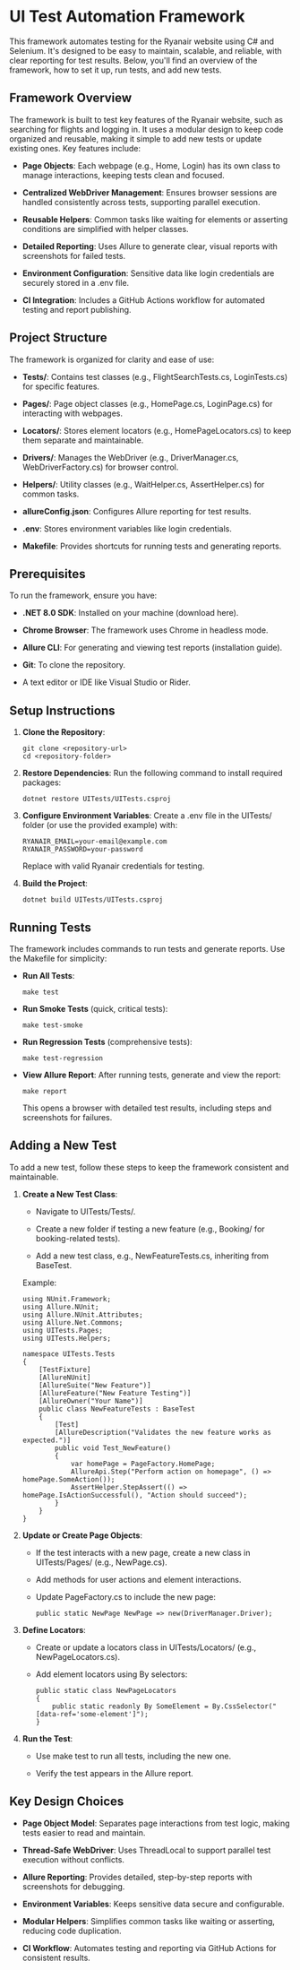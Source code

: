UI Test Automation Framework
============================

This framework automates testing for the Ryanair website using C# and Selenium. It's designed to be easy to maintain, scalable, and reliable, with clear reporting for test results. Below, you'll find an overview of the framework, how to set it up, run tests, and add new tests.

Framework Overview
------------------

The framework is built to test key features of the Ryanair website, such as searching for flights and logging in. It uses a modular design to keep code organized and reusable, making it simple to add new tests or update existing ones. Key features include:

-   **Page Objects**: Each webpage (e.g., Home, Login) has its own class to manage interactions, keeping tests clean and focused.

-   **Centralized WebDriver Management**: Ensures browser sessions are handled consistently across tests, supporting parallel execution.

-   **Reusable Helpers**: Common tasks like waiting for elements or asserting conditions are simplified with helper classes.

-   **Detailed Reporting**: Uses Allure to generate clear, visual reports with screenshots for failed tests.

-   **Environment Configuration**: Sensitive data like login credentials are securely stored in a .env file.

-   **CI Integration**: Includes a GitHub Actions workflow for automated testing and report publishing.

Project Structure
-----------------

The framework is organized for clarity and ease of use:

-   **Tests/**: Contains test classes (e.g., FlightSearchTests.cs, LoginTests.cs) for specific features.

-   **Pages/**: Page object classes (e.g., HomePage.cs, LoginPage.cs) for interacting with webpages.

-   **Locators/**: Stores element locators (e.g., HomePageLocators.cs) to keep them separate and maintainable.

-   **Drivers/**: Manages the WebDriver (e.g., DriverManager.cs, WebDriverFactory.cs) for browser control.

-   **Helpers/**: Utility classes (e.g., WaitHelper.cs, AssertHelper.cs) for common tasks.

-   **allureConfig.json**: Configures Allure reporting for test results.

-   **.env**: Stores environment variables like login credentials.

-   **Makefile**: Provides shortcuts for running tests and generating reports.

Prerequisites
-------------

To run the framework, ensure you have:

-   **.NET 8.0 SDK**: Installed on your machine (download here).

-   **Chrome Browser**: The framework uses Chrome in headless mode.

-   **Allure CLI**: For generating and viewing test reports (installation guide).

-   **Git**: To clone the repository.

-   A text editor or IDE like Visual Studio or Rider.

Setup Instructions
------------------

1.  **Clone the Repository**:

    ```
    git clone <repository-url>
    cd <repository-folder>
    ```

2.  **Restore Dependencies**: Run the following command to install required packages:

    ```
    dotnet restore UITests/UITests.csproj
    ```

3.  **Configure Environment Variables**: Create a .env file in the UITests/ folder (or use the provided example) with:

    ```
    RYANAIR_EMAIL=your-email@example.com
    RYANAIR_PASSWORD=your-password
    ```

    Replace with valid Ryanair credentials for testing.

4.  **Build the Project**:

    ```
    dotnet build UITests/UITests.csproj
    ```

Running Tests
-------------

The framework includes commands to run tests and generate reports. Use the Makefile for simplicity:

-   **Run All Tests**:

    ```
    make test
    ```

-   **Run Smoke Tests** (quick, critical tests):

    ```
    make test-smoke
    ```

-   **Run Regression Tests** (comprehensive tests):

    ```
    make test-regression
    ```

-   **View Allure Report**: After running tests, generate and view the report:

    ```
    make report
    ```

    This opens a browser with detailed test results, including steps and screenshots for failures.

Adding a New Test
-----------------

To add a new test, follow these steps to keep the framework consistent and maintainable.

1.  **Create a New Test Class**:

    -   Navigate to UITests/Tests/.

    -   Create a new folder if testing a new feature (e.g., Booking/ for booking-related tests).

    -   Add a new test class, e.g., NewFeatureTests.cs, inheriting from BaseTest.

    Example:

    ```
    using NUnit.Framework;
    using Allure.NUnit;
    using Allure.NUnit.Attributes;
    using Allure.Net.Commons;
    using UITests.Pages;
    using UITests.Helpers;

    namespace UITests.Tests
    {
        [TestFixture]
        [AllureNUnit]
        [AllureSuite("New Feature")]
        [AllureFeature("New Feature Testing")]
        [AllureOwner("Your Name")]
        public class NewFeatureTests : BaseTest
        {
            [Test]
            [AllureDescription("Validates the new feature works as expected.")]
            public void Test_NewFeature()
            {
                var homePage = PageFactory.HomePage;
                AllureApi.Step("Perform action on homepage", () => homePage.SomeAction());
                AssertHelper.StepAssert(() => homePage.IsActionSuccessful(), "Action should succeed");
            }
        }
    }
    ```

2.  **Update or Create Page Objects**:

    -   If the test interacts with a new page, create a new class in UITests/Pages/ (e.g., NewPage.cs).

    -   Add methods for user actions and element interactions.

    -   Update PageFactory.cs to include the new page:

        ```
        public static NewPage NewPage => new(DriverManager.Driver);
        ```

3.  **Define Locators**:

    -   Create or update a locators class in UITests/Locators/ (e.g., NewPageLocators.cs).

    -   Add element locators using By selectors:

        ```
        public static class NewPageLocators
        {
            public static readonly By SomeElement = By.CssSelector("[data-ref='some-element']");
        }
        ```

4.  **Run the Test**:

    -   Use make test to run all tests, including the new one.

    -   Verify the test appears in the Allure report.

Key Design Choices
------------------

-   **Page Object Model**: Separates page interactions from test logic, making tests easier to read and maintain.

-   **Thread-Safe WebDriver**: Uses ThreadLocal to support parallel test execution without conflicts.

-   **Allure Reporting**: Provides detailed, step-by-step reports with screenshots for debugging.

-   **Environment Variables**: Keeps sensitive data secure and configurable.

-   **Modular Helpers**: Simplifies common tasks like waiting or asserting, reducing code duplication.

-   **CI Workflow**: Automates testing and reporting via GitHub Actions for consistent results.